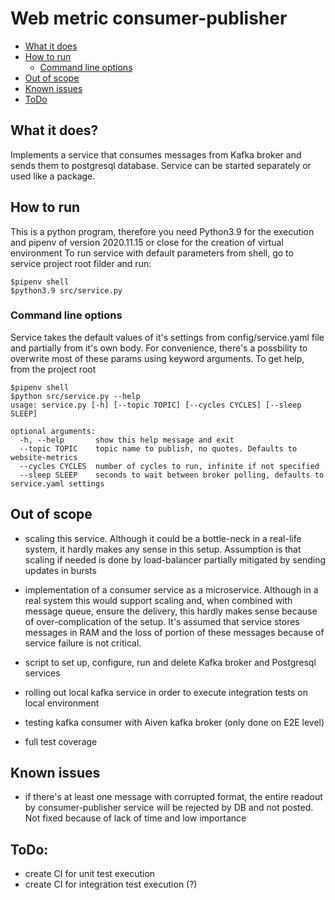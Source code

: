 # Web metric consumer-publisher

- [What it does](#what-it-does)
- [How to run](#how-to-run)
  - [Command line options](#command-line-options)
- [Out of scope](#out-of-scope)
- [Known issues](#known-issues)
- [ToDo](#todo)

## What it does?
Implements a service that consumes messages from Kafka broker and sends them 
to postgresql database. Service can be started separately or used like a package.

## How to run
This is a python program, therefore you need Python3.9 for the execution and pipenv of version 2020.11.15 or close
for the creation of virtual environment
To run service with default parameters from shell, go to service project root filder and run:
```console
$pipenv shell
$python3.9 src/service.py
```

### Command line options
Service takes the default values of it's settings from config/service.yaml file and partially from it's own body.
For convenience, there's a possbility to overwrite most of these params using keyword arguments.
To get help, from the project root
```console
$pipenv shell
$python src/service.py --help
usage: service.py [-h] [--topic TOPIC] [--cycles CYCLES] [--sleep SLEEP]

optional arguments:
  -h, --help       show this help message and exit
  --topic TOPIC    topic name to publish, no quotes. Defaults to website-metrics
  --cycles CYCLES  number of cycles to run, infinite if not specified
  --sleep SLEEP    seconds to wait between broker polling, defaults to service.yaml settings
```

## Out of scope
- scaling this service. Although it could be a bottle-neck in a real-life system,
it hardly makes any sense in this setup. Assumption is that scaling if needed is done by load-balancer
  partially mitigated by sending updates in bursts

- implementation of a consumer service as a microservice. Although in a real system this would support
scaling and, when combined with message queue, ensure the delivery, this hardly makes sense because of
  over-complication of the setup. It's assumed that service stores messages in RAM and the loss of
  portion of these messages because of service failure is not critical.

- script to set up, configure, run and delete Kafka broker and Postgresql services

- rolling out local kafka service in order to execute integration tests on local environment

- testing kafka consumer with Aiven kafka broker (only done on E2E level)

- full test coverage

## Known issues
- if there's at least one message with corrupted format, the entire readout by consumer-publisher service
will be rejected by DB and not posted. Not fixed because of lack of time and low importance

## ToDo:
- create CI for unit test execution
- create CI for integration test execution (?)
